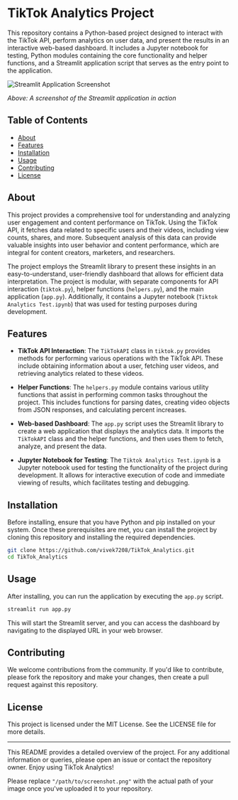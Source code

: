 # TikTok Analytics Project

This repository contains a Python-based project designed to interact with the TikTok API, perform analytics on user data, and present the results in an interactive web-based dashboard. It includes a Jupyter notebook for testing, Python modules containing the core functionality and helper functions, and a Streamlit application script that serves as the entry point to the application.

![Streamlit Application Screenshot](/path/to/screenshot.png)

*Above: A screenshot of the Streamlit application in action*

## Table of Contents

- [About](#about)
- [Features](#features)
- [Installation](#installation)
- [Usage](#usage)
- [Contributing](#contributing)
- [License](#license)

## About

This project provides a comprehensive tool for understanding and analyzing user engagement and content performance on TikTok. Using the TikTok API, it fetches data related to specific users and their videos, including view counts, shares, and more. Subsequent analysis of this data can provide valuable insights into user behavior and content performance, which are integral for content creators, marketers, and researchers.

The project employs the Streamlit library to present these insights in an easy-to-understand, user-friendly dashboard that allows for efficient data interpretation. The project is modular, with separate components for API interaction (`tiktok.py`), helper functions (`helpers.py`), and the main application (`app.py`). Additionally, it contains a Jupyter notebook (`Tiktok Analytics Test.ipynb`) that was used for testing purposes during development.

## Features

- **TikTok API Interaction**: The `TikTokAPI` class in `tiktok.py` provides methods for performing various operations with the TikTok API. These include obtaining information about a user, fetching user videos, and retrieving analytics related to these videos.

- **Helper Functions**: The `helpers.py` module contains various utility functions that assist in performing common tasks throughout the project. This includes functions for parsing dates, creating video objects from JSON responses, and calculating percent increases.

- **Web-based Dashboard**: The `app.py` script uses the Streamlit library to create a web application that displays the analytics data. It imports the `TikTokAPI` class and the helper functions, and then uses them to fetch, analyze, and present the data.

- **Jupyter Notebook for Testing**: The `Tiktok Analytics Test.ipynb` is a Jupyter notebook used for testing the functionality of the project during development. It allows for interactive execution of code and immediate viewing of results, which facilitates testing and debugging.

## Installation

Before installing, ensure that you have Python and pip installed on your system. Once these prerequisites are met, you can install the project by cloning this repository and installing the required dependencies.

```bash
git clone https://github.com/vivek7208/TikTok_Analytics.git
cd TikTok_Analytics
```

## Usage

After installing, you can run the application by executing the `app.py` script.

```bash
streamlit run app.py
```

This will start the Streamlit server, and you can access the dashboard by navigating to the displayed URL in your web browser.

## Contributing

We welcome contributions from the community. If you'd like to contribute, please fork the repository and make your changes, then create a pull request against this repository.

## License

This project is licensed under the MIT License. See the LICENSE file for more details.

---

This README provides a detailed overview of the project. For any additional information or queries, please open an issue or contact the repository owner. Enjoy using TikTok Analytics!

Please replace `"/path/to/screenshot.png"` with the actual path of your image once you've uploaded it to your repository.
